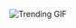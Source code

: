 ![Trending GIF](https://media0.giphy.com/media/v1.Y2lkPThiYjIxNzcyZzU4cnJ1cmxyeDJhbmY5ZGIzcnJ0cTRpOGZ2bzNsZW43ZmJweGU3NCZlcD12MV9naWZzX3NlYXJjaCZjdD1n/wQAbcl6iDnawokpLj9/giphy.gif)
